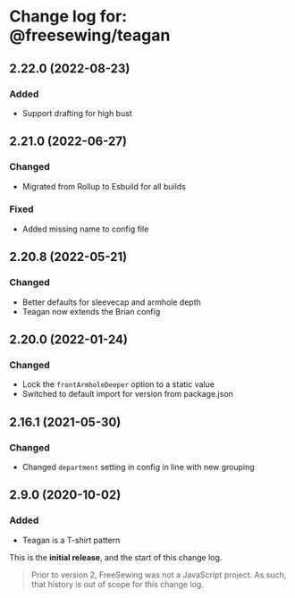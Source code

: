 # Change log for: @freesewing/teagan


## 2.22.0 (2022-08-23)

### Added

 - Support drafting for high bust

## 2.21.0 (2022-06-27)

### Changed

 - Migrated from Rollup to Esbuild for all builds

### Fixed

 - Added missing name to config file

## 2.20.8 (2022-05-21)

### Changed

 - Better defaults for sleevecap and armhole depth
 - Teagan now extends the Brian config

## 2.20.0 (2022-01-24)

### Changed

 - Lock the `frontArmholeDeeper` option to a static value
 - Switched to default import for version from package.json

## 2.16.1 (2021-05-30)

### Changed

 - Changed `department` setting in config in line with new grouping

## 2.9.0 (2020-10-02)

### Added

 - Teagan is a T-shirt pattern


This is the **initial release**, and the start of this change log.

> Prior to version 2, FreeSewing was not a JavaScript project.
> As such, that history is out of scope for this change log.

